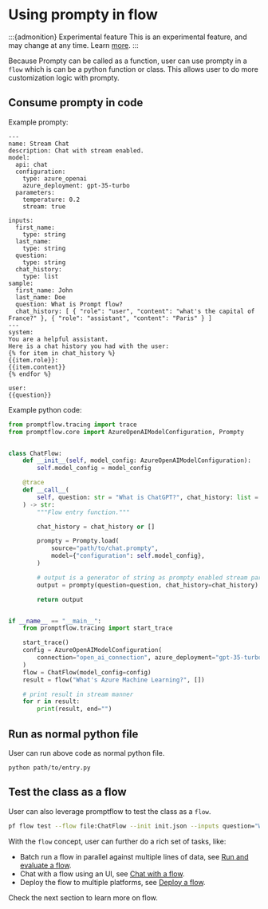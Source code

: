 # Using prompty in flow

:::{admonition} Experimental feature
This is an experimental feature, and may change at any time. Learn [more](../faq.md#stable-vs-experimental).
:::

Because Prompty can be called as a function, user can use prompty in a `flow` which is can be a python function or class.
This allows user to do more customization logic with prompty.


## Consume prompty in code

Example prompty: 

```text
---
name: Stream Chat
description: Chat with stream enabled.
model:
  api: chat
  configuration:
    type: azure_openai
    azure_deployment: gpt-35-turbo
  parameters:
    temperature: 0.2
    stream: true

inputs:
  first_name:
    type: string
  last_name:
    type: string
  question:
    type: string
  chat_history:
    type: list
sample:
  first_name: John
  last_name: Doe
  question: What is Prompt flow?
  chat_history: [ { "role": "user", "content": "what's the capital of France?" }, { "role": "assistant", "content": "Paris" } ]
---
system:
You are a helpful assistant.
Here is a chat history you had with the user:
{% for item in chat_history %}
{{item.role}}:
{{item.content}}
{% endfor %}

user:
{{question}}
```

Example python code:
```python
from promptflow.tracing import trace
from promptflow.core import AzureOpenAIModelConfiguration, Prompty


class ChatFlow:
    def __init__(self, model_config: AzureOpenAIModelConfiguration):
        self.model_config = model_config

    @trace
    def __call__(
        self, question: str = "What is ChatGPT?", chat_history: list = None
    ) -> str:
        """Flow entry function."""

        chat_history = chat_history or []

        prompty = Prompty.load(
            source="path/to/chat.prompty",
            model={"configuration": self.model_config},
        )

        # output is a generator of string as prompty enabled stream parameter
        output = prompty(question=question, chat_history=chat_history)

        return output


if __name__ == "__main__":
    from promptflow.tracing import start_trace

    start_trace()
    config = AzureOpenAIModelConfiguration(
        connection="open_ai_connection", azure_deployment="gpt-35-turbo"
    )
    flow = ChatFlow(model_config=config)
    result = flow("What's Azure Machine Learning?", [])

    # print result in stream manner
    for r in result:
        print(result, end="")
```

## Run as normal python file

User can run above code as normal python file.

```batch
python path/to/entry.py
```

## Test the class as a flow

User can also leverage promptflow to test the class as a `flow`.

```bash
pf flow test --flow file:ChatFlow --init init.json --inputs question="What is ChatGPT?"
```

With the `flow` concept, user can further do a rich set of tasks, like:
- Batch run a flow in parallel against multiple lines of data, see [Run and evaluate a flow](../run-and-evaluate-a-flow/index.md).
- Chat with a flow using an UI, see [Chat with a flow](../chat-with-a-flow/index.md).
- Deploy the flow to multiple platforms, see [Deploy a flow](../deploy-a-flow/index.md).

Check the next section to learn more on flow.

